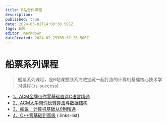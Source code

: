 ```yaml
---
title: B站合作课程
description: 
published: true
date: 2024-03-02T14:00:38.501Z
tags: b站
editor: markdown
dateCreated: 2024-02-25T05:37:26.506Z
---
```


# 船票系列课程
> 船票系列课程，是B站课堂联系海贼宝藏一起打造的计算机基础核心技术学习课程{.is-success}

- [1、ACM金牌带你零基础直达C语言精通](/courses_resource/c_language/home)
- [2、ACM大牛带你玩转算法与数据结构](/courses_resource/datastruct/datastruct)
- [3、船说：计算机基础从0到精通](/courses_resource/computer_base/computer_base)
- [4、C++零基础到高级](/courses_resource/cpp_language/home)
{.links-list}